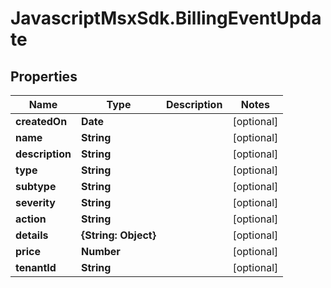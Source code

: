 # JavascriptMsxSdk.BillingEventUpdate

## Properties

Name | Type | Description | Notes
------------ | ------------- | ------------- | -------------
**createdOn** | **Date** |  | [optional] 
**name** | **String** |  | [optional] 
**description** | **String** |  | [optional] 
**type** | **String** |  | [optional] 
**subtype** | **String** |  | [optional] 
**severity** | **String** |  | [optional] 
**action** | **String** |  | [optional] 
**details** | **{String: Object}** |  | [optional] 
**price** | **Number** |  | [optional] 
**tenantId** | **String** |  | [optional] 


